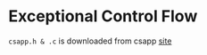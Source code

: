# Exceptional Control Flow

`csapp.h & .c` is downloaded from csapp [site][csapp]

[csapp]: http://csapp.cs.cmu.edu/3e/code.html


